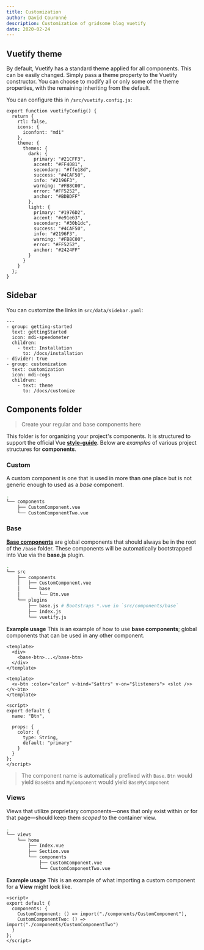 ```yaml
---
title: Customization
author: David Couronné
description: Customization of gridsome blog vuetify
date: 2020-02-24
---
```


## Vuetify theme

By default, Vuetify has a standard theme applied for all components. This can be easily changed. Simply pass a theme property to the Vuetify constructor. You can choose to modify all or only some of the theme properties, with the remaining inheriting from the default.

You can configure this in `/src/vuetify.config.js`:

```js{codeTitle: "/src/vuetify.config.js"}
export function vuetifyConfig() {
  return {
    rtl: false,
    icons: {
      iconfont: "mdi"
    },
    theme: {
      themes: {
        dark: {
          primary: "#21CFF3",
          accent: "#FF4081",
          secondary: "#ffe18d",
          success: "#4CAF50",
          info: "#2196F3",
          warning: "#FB8C00",
          error: "#FF5252",
          anchor: "#BDBDFF"
        },
        light: {
          primary: "#1976D2",
          accent: "#e91e63",
          secondary: "#30b1dc",
          success: "#4CAF50",
          info: "#2196F3",
          warning: "#FB8C00",
          error: "#FF5252",
          anchor: "#2424FF"
        }
      }
    }
  };
}
```

## Sidebar

You can customize the links in `src/data/sidebar.yaml`:

```yaml{codeTitle: "src/data/sidebar.yaml"}
---
- group: getting-started
  text: gettingStarted
  icon: mdi-speedometer
  children:
    - text: Installation
      to: /docs/installation
- divider: true
- group: customization
  text: customization
  icon: mdi-cogs
  children:
    - text: theme
      to: /docs/customize
```

## Components folder

> Create your regular and base components here

This folder is for organizing your project's components. It is structured to support the official Vue [**style-guide**](https://vuejs.org/v2/style-guide/#Component-files-strongly-recommended).
Below are _examples_ of various project structures for **components**.

### Custom

A custom component is one that is used in more than one place but is not generic enough to used as a _base_ component.

```bash
.
└── components
    ├── CustomComponent.vue
    └── CustomComponentTwo.vue
```

### Base

[**Base components**](https://vuejs.org/v2/style-guide/#Base-component-names-strongly-recommended) are global components that should always be in the root of the `/base` folder. These components will be automatically bootstrapped into Vue via the **base.js** plugin.

```bash
.
└── src
    ├── components
    │   ├── CustomComponent.vue
    │   └── base
    │       └── Btn.vue
    └── plugins
        ├── base.js # Bootstraps *.vue in `src/components/base`
        ├── index.js
        └── vuetify.js
```

**Example usage**
This is an example of how to use **base components**; global components that can be used in any other component.

```html{codeTitle:"In Template"}
<template>
  <div>
    <base-btn>...</base-btn>
  </div>
</template>
```

```html{codeTitle: "src/components/base/Btn.vue"}
<template>
  <v-btn :color="color" v-bind="$attrs" v-on="$listeners"> <slot />> </v-btn>
</template>

<script>
export default {
  name: "Btn",

  props: {
    color: {
      type: String,
      default: "primary"
    }
  }
};
</script>
```

> The component name is automatically prefixed with `Base`. `Btn` would yield `BaseBtn` and `MyComponent` would yield `BaseMyComponent`

### Views

Views that utilize proprietary components—ones that only exist within or for that page—should keep them _scoped_ to the container view.

```bash
.
└── views
    └── home
        ├── Index.vue
        ├── Section.vue
        └── components
            ├── CustomComponent.vue
            └── CustomComponentTwo.vue
```

**Example usage**
This is an example of what importing a custom component for a **View** might look like.

```html{codeTitle: "src/views/home/Index.vue"}
<script>
export default {
  components: {
    CustomComponent: () => import("./components/CustomComponent"),
    CustomComponentTwo: () => import("./components/CustomComponentTwo")
  }
};
</script>
```
